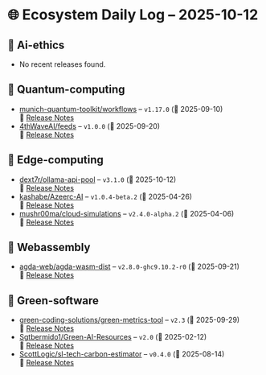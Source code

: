 # 🌐 Ecosystem Daily Log – 2025-10-12

## 🔹 Ai-ethics
- No recent releases found.

## 🔹 Quantum-computing
- [munich-quantum-toolkit/workflows](https://github.com/munich-quantum-toolkit/workflows/releases/tag/v1.17.0) – `v1.17.0` (📅 2025-09-10)  
  🔗 [Release Notes](https://github.com/munich-quantum-toolkit/workflows/releases/tag/v1.17.0)
- [4thWaveAI/feeds](https://github.com/4thWaveAI/feeds/releases/tag/v1.0.0) – `v1.0.0` (📅 2025-09-20)  
  🔗 [Release Notes](https://github.com/4thWaveAI/feeds/releases/tag/v1.0.0)

## 🔹 Edge-computing
- [dext7r/ollama-api-pool](https://github.com/dext7r/ollama-api-pool/releases/tag/v3.1.0) – `v3.1.0` (📅 2025-10-12)  
  🔗 [Release Notes](https://github.com/dext7r/ollama-api-pool/releases/tag/v3.1.0)
- [kashabe/Azeerc-AI](https://github.com/kashabe/Azeerc-AI/releases/tag/v1.0.4-beta.2) – `v1.0.4-beta.2` (📅 2025-04-26)  
  🔗 [Release Notes](https://github.com/kashabe/Azeerc-AI/releases/tag/v1.0.4-beta.2)
- [mushr00ma/cloud-simulations](https://github.com/mushr00ma/cloud-simulations/releases/tag/v2.4.0-alpha.2) – `v2.4.0-alpha.2` (📅 2025-04-06)  
  🔗 [Release Notes](https://github.com/mushr00ma/cloud-simulations/releases/tag/v2.4.0-alpha.2)

## 🔹 Webassembly
- [agda-web/agda-wasm-dist](https://github.com/agda-web/agda-wasm-dist/releases/tag/v2.8.0-ghc9.10.2-r0) – `v2.8.0-ghc9.10.2-r0` (📅 2025-09-21)  
  🔗 [Release Notes](https://github.com/agda-web/agda-wasm-dist/releases/tag/v2.8.0-ghc9.10.2-r0)

## 🔹 Green-software
- [green-coding-solutions/green-metrics-tool](https://github.com/green-coding-solutions/green-metrics-tool/releases/tag/v2.3) – `v2.3` (📅 2025-09-29)  
  🔗 [Release Notes](https://github.com/green-coding-solutions/green-metrics-tool/releases/tag/v2.3)
- [Sgtbermido1/Green-AI-Resources](https://github.com/Sgtbermido1/Green-AI-Resources/releases/tag/v2.0) – `v2.0` (📅 2025-02-12)  
  🔗 [Release Notes](https://github.com/Sgtbermido1/Green-AI-Resources/releases/tag/v2.0)
- [ScottLogic/sl-tech-carbon-estimator](https://github.com/ScottLogic/sl-tech-carbon-estimator/releases/tag/v0.4.0) – `v0.4.0` (📅 2025-08-14)  
  🔗 [Release Notes](https://github.com/ScottLogic/sl-tech-carbon-estimator/releases/tag/v0.4.0)
